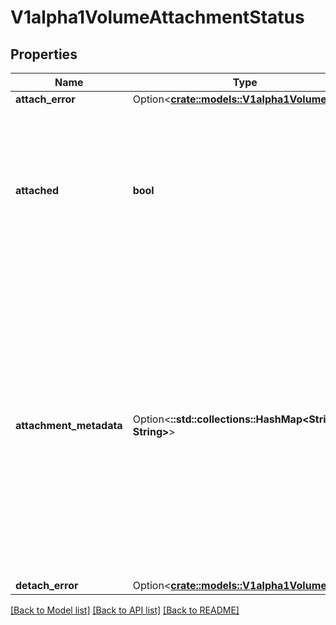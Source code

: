 # V1alpha1VolumeAttachmentStatus

## Properties

Name | Type | Description | Notes
------------ | ------------- | ------------- | -------------
**attach_error** | Option<[**crate::models::V1alpha1VolumeError**](v1alpha1.VolumeError.md)> |  | [optional]
**attached** | **bool** | Indicates the volume is successfully attached. This field must only be set by the entity completing the attach operation, i.e. the external-attacher. | 
**attachment_metadata** | Option<**::std::collections::HashMap<String, String>**> | Upon successful attach, this field is populated with any information returned by the attach operation that must be passed into subsequent WaitForAttach or Mount calls. This field must only be set by the entity completing the attach operation, i.e. the external-attacher. | [optional]
**detach_error** | Option<[**crate::models::V1alpha1VolumeError**](v1alpha1.VolumeError.md)> |  | [optional]

[[Back to Model list]](../README.md#documentation-for-models) [[Back to API list]](../README.md#documentation-for-api-endpoints) [[Back to README]](../README.md)


